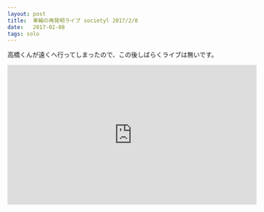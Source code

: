 ```yaml
---
layout: post
title:  車輪の再発明ライブ societyl 2017/2/8
date:   2017-02-08
tags: solo
---
```

高橋くんが遠くへ行ってしまったので、この後しばらくライブは無いです。
<iframe width="560" height="315" src="https://www.youtube.com/embed/bgTUTiNX20k" frameborder="0" allowfullscreen></iframe>

